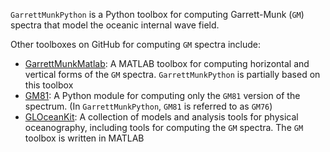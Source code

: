 `GarrettMunkPython` is a Python toolbox for computing Garrett-Munk (`GM`) spectra that model the oceanic internal wave field.

Other toolboxes on GitHub for computing `GM` spectra include:

* [GarrettMunkMatlab](https://github.com/jklymak/GarrettMunkMatlab): A MATLAB toolbox for computing horizontal and vertical forms of the `GM` spectra. `GarrettMunkPython` is partially based on this toolbox
* [GM81](https://github.com/joernc/GM81): A Python module for computing only the `GM81` version of the spectrum. (In `GarrettMunkPython`, `GM81` is referred to as `GM76`)
* [GLOceanKit](https://github.com/Energy-Pathways-Group/GLOceanKit): A collection of models and analysis tools for physical oceanography, including tools for computing the `GM` spectra. The `GM` toolbox is written in MATLAB
